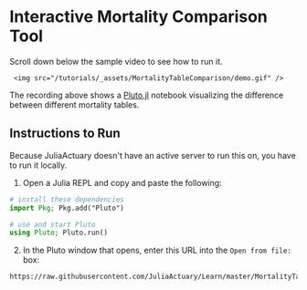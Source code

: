 # Interactive Mortality Comparison Tool

Scroll down below the sample video to see how to run it.

~~~
 <img src="/tutorials/_assets/MortalityTableComparison/demo.gif" />
~~~

The recording above shows a [Pluto.jl](https://github.com/fonsp/Pluto.jl) notebook visualizing the difference between different mortality tables.

## Instructions to Run

Because JuliaActuary doesn't have an active server to run this on, you have to run it locally.

1. Open a Julia REPL and copy and paste the following:

```julia
# install these dependencies
import Pkg; Pkg.add("Pluto") 

# use and start Pluto
using Pluto; Pluto.run()
```


2. In the Pluto window that opens, enter this URL into the `Open from file:` box:

```
https://raw.githubusercontent.com/JuliaActuary/Learn/master/MortalityTableComparison.jl
```
